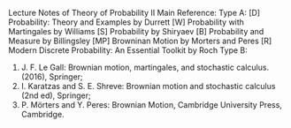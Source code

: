 Lecture Notes of Theory of Probability II
Main Reference:
Type A:
[D] Probability: Theory and Examples by Durrett
[W] Probability with Martingales by Williams
[S] Probability by Shiryaev
[B] Probability and Measure by Billingsley
[MP] Browninan Motion by Morters and Peres
[R] Modern Discrete Probability: An Essential Toolkit by Roch
Type B:
1. J. F. Le Gall: Brownian motion, martingales, and stochastic calculus. (2016), Springer;
2. I. Karatzas and S. E. Shreve: Brownian motion and stochastic calculus (2nd ed), Springer;
3. P. Mörters and Y. Peres: Brownian Motion, Cambridge University Press, Cambridge.
